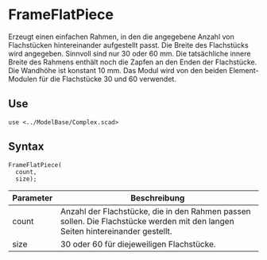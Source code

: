 # FrameFlatPiece

Erzeugt einen einfachen Rahmen, in den die angegebene Anzahl von Flachstücken hintereinander aufgestellt passt. Die Breite des Flachstücks wird angegeben. Sinnvoll sind nur 30 oder 60 mm. Die tatsächliche innere Breite des Rahmens enthält noch die Zapfen an den Enden der Flachstücke. Die Wandhöhe ist konstant 10 mm. Das Modul wird von den beiden Element-Modulen für die Flachstücke 30 und 60 verwendet.

## Use
<pre><code>use &lt;../ModelBase/Complex.scad&gt;</pre></code>

## Syntax
<pre><code>FrameFlatPiece(
  count,
  size);
</pre></code>

| Parameter | Beschreibung |
| ------ | ------ |
| count | Anzahl der Flachstücke, die in den Rahmen passen sollen. Die Flachstücke werden mit den langen Seiten hintereinander gestellt. |
| size | 30 oder 60 für diejeweiligen Flachstücke. |
